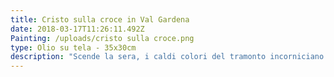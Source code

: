 ```yaml
---
title: Cristo sulla croce in Val Gardena
date: 2018-03-17T11:26:11.492Z
Painting: /uploads/cristo sulla croce.png
type: Olio su tela - 35x30cm
description: "Scende la sera, i caldi colori del tramonto incorniciano il Cristo.\r\n\r\nL'opera è accompagnata da un documento che ne certifica l'autenticità.\r\n"
---
```


